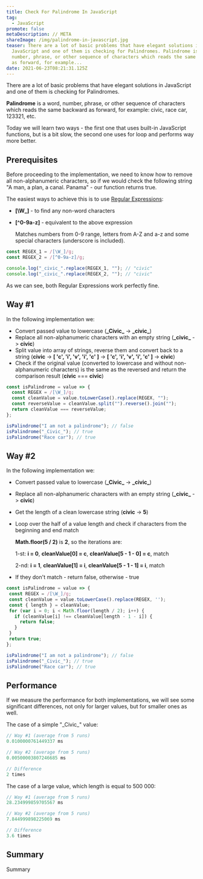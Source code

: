 ```yaml
---
title: Check For Palindrome In JavaScript
tag:
  - JavaScript
promote: false
metaDescription: // META
shareImage: /img/palindrome-in-javascript.jpg
teaser: There are a lot of basic problems that have elegant solutions in
  JavaScript and one of them is checking for Palindromes. Palindrome is a word,
  number, phrase, or other sequence of characters which reads the same backward
  as forward, for example...
date: 2021-06-23T08:21:31.125Z
---
```

There are a lot of basic problems that have elegant solutions in JavaScript and one of them is checking for Palindromes.

**Palindrome** is a word, number, phrase, or other sequence of characters which reads the same backward as forward, for example: civic, race car, 123321, etc.

Today we will learn two ways - the first one that uses built-in JavaScript functions, but is a bit slow, the second one uses for loop and performs way more better.

## Prerequisites

Before proceeding to the implementation, we need to know how to remove all non-alphanumeric characters, so if we would check the following string "A man, a plan, a canal. Panama" - our function returns true.

The easiest ways to achieve this is to use [Regular Expressions](/2020-05-10-regular-expressions-in-javascript/):

* **\[\W_]** - to find any non-word characters
* **[^0-9a-z]** - equivalent to the above expression

  Matches numbers from 0-9 range, letters from A-Z and a-z and some special characters (underscore is included).

```javascript
const REGEX_1 = /[\W_]/g;
const REGEX_2 = /[^0-9a-z]/g;

console.log("_civic_".replace(REGEX_1, ""); // "civic"
console.log("_civic_".replace(REGEX_2, ""); // "civic"

```

As we can see, both Regular Expressions work perfectly fine.

## Way #1

In the following implementation we:

* Convert passed value to lowercase (**\_Civic\_** -> **\_civic\_**)
* Replace all non-alphanumeric characters with an empty string (**\_civic\_** -> **civic**)
* Split value into array of strings, reverse them and convert back to a string (**civic** -> **\[ 'c', 'i', 'v', 'i', 'c' ]** -> **\[ 'c', 'i', 'v', 'i', 'c' ]** -> **civic**)
* Check if the original value (converted to lowercase and without non-alphanumeric characters) is the same as the reversed and return the comparison result (**civic** === **civic**)

```javascript
const isPalindrome = value => {
  const REGEX = /[\W_]/g;
  const cleanValue = value.toLowerCase().replace(REGEX, "");
  const reverseValue = cleanValue.split("").reverse().join(""); 
  return cleanValue === reverseValue;
};

isPalindrome("I am not a palindrome"); // false
isPalindrome("_Civic_"); // true
isPalindrome("Race car"); // true 
```

## Way #2

In the following implementation we:

* Convert passed value to lowercase (**\_Civic\_** -> **\_civic\_**)
* Replace all non-alphanumeric characters with an empty string (**\_civic\_** -> **civic**)
* Get the length of a clean lowercase string (**civic** -> **5**)
* Loop over the half of a value length and check if characters from the beginning and end match

  **Math.floor(5 / 2)** is **2**, so the iterations are:

  1-st: **i = 0**, **cleanValue\[0] = c**, **cleanValue\[5 - 1 - 0] = c**, match

  2-nd: **i = 1**, **cleanValue\[1] = i**, **cleanValue\[5 - 1 - 1] = i**, match
* If they don't match - return false, otherwise - true

```javascript
const isPalindrome = value => {
 const REGEX = /[\W_]/g;
 const cleanValue = value.toLowerCase().replace(REGEX, '');
 const { length } = cleanValue;
 for (var i = 0; i < Math.floor(length / 2); i++) {
   if (cleanValue[i] !== cleanValue[length - 1 - i]) {
     return false;
   }
 }
 return true;
};

isPalindrome("I am not a palindrome"); // false
isPalindrome("_Civic_"); // true
isPalindrome("Race car"); // true 
```

## Performance

If we measure the performance for both implementations, we will see some significant differences, not only for larger values, but for smaller ones as well.

The case of a simple "\_Civic\_" value:

```javascript
// Way #1 (average from 5 runs)
0.0100000761449337 ms

// Way #2 (average from 5 runs)
0.00500003807246685 ms

// Difference
2 times
```

The case of a large value, which length is equal to 500 000:

```javascript
// Way #1 (average from 5 runs)
28.234999859705567 ms

// Way #2 (average from 5 runs)
7.844999898225069 ms

// Difference
3.6 times
```

## Summary

Summary
